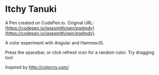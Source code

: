 # Itchy Tanuki

A Pen created on CodePen.io. Original URL: [https://codepen.io/jasesmith/pen/pgdmdv](https://codepen.io/jasesmith/pen/pgdmdv).

A color experiment with Angular and HammerJS. 

Press the spacebar, or click refresh icon for a random color. Try dragging too!

Inspired by http://colorrrs.com/